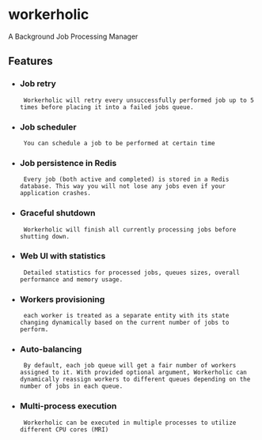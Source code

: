 # workerholic
A Background Job Processing Manager

## Features

- ### Job retry
       Workerholic will retry every unsuccessfully performed job up to 5 times before placing it into a failed jobs queue.

- ### Job scheduler
       You can schedule a job to be performed at certain time

- ### Job persistence in Redis
       Every job (both active and completed) is stored in a Redis database. This way you will not lose any jobs even if your application crashes.

- ### Graceful shutdown
       Workerholic will finish all currently processing jobs before shutting down. 

- ### Web UI with statistics
       Detailed statistics for processed jobs, queues sizes, overall performance and memory usage.

- ### Workers provisioning
       each worker is treated as a separate entity with its state changing dynamically based on the current number of jobs to perform.

- ### Auto-balancing
       By default, each job queue will get a fair number of workers assigned to it. With provided optional argument, Workerholic can dynamically reassign workers to different queues depending on the number of jobs in each queue.

- ### Multi-process execution
       Workerholic can be executed in multiple processes to utilize different CPU cores (MRI)
